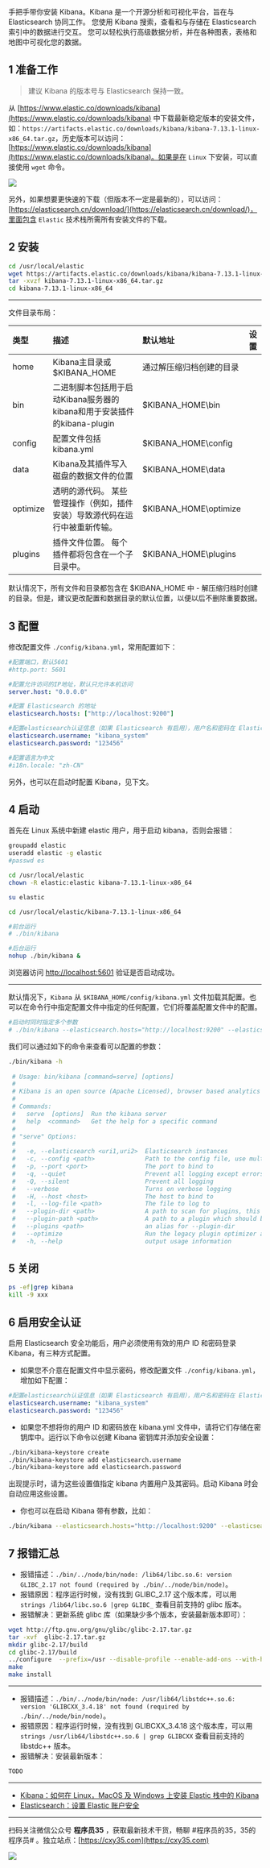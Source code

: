 手把手带你安装 Kibana。Kibana 是一个开源分析和可视化平台，旨在与 Elasticsearch 协同工作。 您使用 Kibana 搜索，查看和与存储在 Elasticsearch 索引中的数据进行交互。 您可以轻松执行高级数据分析，并在各种图表，表格和地图中可视化您的数据。
<!-- more -->

## 1 准备工作

> 建议 Kibana 的版本号与 Elasticsearch 保持一致。

从 [https://www.elastic.co/downloads/kibana](https://www.elastic.co/downloads/kibana) 中下载最新稳定版本的安装文件，如：`https://artifacts.elastic.co/downloads/kibana/kibana-7.13.1-linux-x86_64.tar.gz`，历史版本可以访问：[https://www.elastic.co/downloads/kibana](https://www.elastic.co/downloads/kibana)。如果是在 `Linux` 下安装，可以直接使用 `wget` 命令。

![](https://oscimg.oschina.net/oscnet/up-cad4c10b2645221aeac0fe9371445312eb7.png)

另外，如果想要更快速的下载（但版本不一定是最新的），可以访问：[https://elasticsearch.cn/download/](https://elasticsearch.cn/download/)，里面包含 `Elastic` 技术栈所需所有安装文件的下载。

## 2 安装

```bash
cd /usr/local/elastic
wget https://artifacts.elastic.co/downloads/kibana/kibana-7.13.1-linux-x86_64.tar.gz
tar -xvzf kibana-7.13.1-linux-x86_64.tar.gz
cd kibana-7.13.1-linux-x86_64
```

---

文件目录布局：

|类型|描述|默认地址|设置|
|:-|:-|:-|:-|
|home|Kibana主目录或$KIBANA_HOME|通过解压缩归档创建的目录||
|bin|二进制脚本包括用于启动Kibana服务器的kibana和用于安装插件的kibana-plugin|$KIBANA_HOME\bin|| 
|config|配置文件包括kibana.yml|$KIBANA_HOME\config|| 
|data|Kibana及其插件写入磁盘的数据文件的位置|$KIBANA_HOME\data|| 
|optimize|透明的源代码。 某些管理操作（例如，插件安装）导致源代码在运行中被重新传输。|$KIBANA_HOME\optimize|| 
|plugins|插件文件位置。 每个插件都将包含在一个子目录中。|$KIBANA_HOME\plugins||

默认情况下，所有文件和目录都包含在 $KIBANA_HOME 中 - 解压缩归档时创建的目录。但是，建议更改配置和数据目录的默认位置，以便以后不删除重要数据。

## 3 配置

修改配置文件 `./config/kibana.yml`，常用配置如下：

```yml
#配置端口，默认5601
#http.port: 5601

#配置允许访问的IP地址，默认只允许本机访问
server.host: "0.0.0.0"

#配置 Elasticsearch 的地址
elasticsearch.hosts: ["http://localhost:9200"]

#配置elasticsearch认证信息（如果 Elasticsearch 有启用），用户名和密码在 Elasticsearch 启用安全认证时设置过
elasticsearch.username: "kibana_system"
elasticsearch.password: "123456"

#配置语言为中文
#i18n.locale: "zh-CN"
```

另外，也可以在启动时配置 Kibana，见下文。

## 4 启动

首先在 Linux 系统中新建 elastic 用户，用于启动 kibana，否则会报错：

```bash
groupadd elastic
useradd elastic -g elastic
#passwd es

cd /usr/local/elastic
chown -R elastic:elastic kibana-7.13.1-linux-x86_64

su elastic
```

```bash
cd /usr/local/elastic/kibana-7.13.1-linux-x86_64

#前台运行
# ./bin/kibana

#后台运行
nohup ./bin/kibana &
```

浏览器访问 [http://localhost:5601](http://localhost:5601) 验证是否启动成功。

---

默认情况下，`Kibana` 从 `$KIBANA_HOME/config/kibana.yml` 文件加载其配置。也可以在命令行中指定配置文件中指定的任何配置，它们将覆盖配置文件中的配置。
```bash
#启动时同时指定多个参数
# ./bin/kibana --elasticsearch.hosts="http://localhost:9200" --elasticsearch.username=kibana --elasticsearch.password=123456
```

我们可以通过如下的命令来查看可以配置的参数：

```bash
./bin/kibana -h
 
 # Usage: bin/kibana [command=serve] [options]
 # 
 # Kibana is an open source (Apache Licensed), browser based analytics and search dashboard for Elasticsearch.
 # 
 # Commands:
 #   serve  [options]  Run the kibana server
 #   help  <command>   Get the help for a specific command
 # 
 # "serve" Options:
 # 
 #   -e, --elasticsearch <uri1,uri2>  Elasticsearch instances
 #   -c, --config <path>              Path to the config file, use multiple --config args to include multiple config files (default: ["/Users/liuxg/elastic#/kibana-7.8.0-darwin-x86_64/config/kibana.yml"])
 #   -p, --port <port>                The port to bind to
 #   -q, --quiet                      Prevent all logging except errors
 #   -Q, --silent                     Prevent all logging
 #   --verbose                        Turns on verbose logging
 #   -H, --host <host>                The host to bind to
 #   -l, --log-file <path>            The file to log to
 #   --plugin-dir <path>              A path to scan for plugins, this can be specified multiple times to specify multiple directories (default: ["/Users/liuxg#/elastic/kibana-7.8.0-darwin-x86_64/plugins","/Users/liuxg/elastic/kibana-7.8.0-darwin-x86_64/src/legacy/core_plugins"])
 #   --plugin-path <path>             A path to a plugin which should be included by the server, this can be specified multiple times to specify multiple paths# (default: [])
 #   --plugins <path>                 an alias for --plugin-dir
 #   --optimize                       Run the legacy plugin optimizer and then stop the server
 #   -h, --help                       output usage information
```

## 5 关闭

```bash
ps -ef|grep kibana
kill -9 xxx
```

## 6 启用安全认证

启用 Elasticsearch 安全功能后，用户必须使用有效的用户 ID 和密码登录 Kibana，有三种方式配置。

- 如果您不介意在配置文件中显示密码，修改配置文件 `./config/kibana.yml`，增加如下配置：

```yml
#配置elasticsearch认证信息（如果 Elasticsearch 有启用），用户名和密码在 Elasticsearch 启用安全认证时设置过
elasticsearch.username: "kibana_system"
elasticsearch.password: "123456"
```

- 如果您不想将你的用户 ID 和密码放在 kibana.yml 文件中，请将它们存储在密钥库中。运行以下命令以创建 Kibana 密钥库并添加安全设置：

```bash
./bin/kibana-keystore create
./bin/kibana-keystore add elasticsearch.username
./bin/kibana-keystore add elasticsearch.password
```

出现提示时，请为这些设置值指定 kibana 内置用户及其密码。启动 Kibana 时会自动应用这些设置。

- 你也可以在启动 Kibana 带有参数，比如：

```bash
./bin/kibana --elasticsearch.hosts="http://localhost:9200" --elasticsearch.username=kibana --elasticsearch.password=123456
```

## 7 报错汇总

- 报错描述：`./bin/../node/bin/node: /lib64/libc.so.6: version GLIBC_2.17 not found (required by ./bin/../node/bin/node)`。
- 报错原因：程序运行时候，没有找到 GLIBC_2.17 这个版本库，可以用 `strings /lib64/libc.so.6 |grep GLIBC_` 查看目前支持的 glibc 版本。
- 报错解决：更新系统 glibc 库（如果缺少多个版本，安装最新版本即可）：

```bash
wget http://ftp.gnu.org/gnu/glibc/glibc-2.17.tar.gz 
tar -xvf  glibc-2.17.tar.gz 
mkdir glibc-2.17/build
cd glibc-2.17/build 
../configure  --prefix=/usr --disable-profile --enable-add-ons --with-headers=/usr/include --with-binutils=/usr/bin
make
make install
```

---

- 报错描述：`./bin/../node/bin/node: /usr/lib64/libstdc++.so.6: version 'GLIBCXX_3.4.18' not found (required by ./bin/../node/bin/node)`。
- 报错原因：程序运行时候，没有找到 GLIBCXX_3.4.18 这个版本库，可以用 `strings /usr/lib64/libstdc++.so.6 | grep GLIBCXX` 查看目前支持的 libstdc++ 版本。
- 报错解决：安装最新版本：

```bash
TODO
```

---

- [Kibana：如何在 Linux，MacOS 及 Windows 上安装 Elastic 栈中的 Kibana](https://elasticstack.blog.csdn.net/article/details/99433732)
- [Elasticsearch：设置 Elastic 账户安全](https://elasticstack.blog.csdn.net/article/details/100548174)


---

扫码关注微信公众号 **程序员35** ，获取最新技术干货，畅聊 #程序员的35，35的程序员# 。独立站点：[https://cxy35.com](https://cxy35.com)

![](https://oscimg.oschina.net/oscnet/up-285838b9c516db5bb1ba760f292f2346078.JPEG)